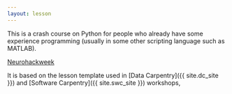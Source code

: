 ```yaml
---
layout: lesson
---
```


This is a crash course on Python for people who already have some experience programming (usually in some other scripting language such as MATLAB). 

 [Neurohackweek]({{site.nhw_site}})

It is based on the lesson template used in [Data Carpentry]({{ site.dc_site }})
and [Software Carpentry]({{ site.swc_site }}) workshops,
